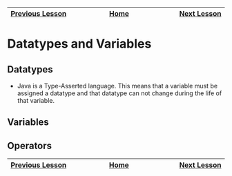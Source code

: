 | [Previous Lesson](https://github.com/Kevin-Lago/java-guide/tree/main/src/1-getting_started/2-statements_expressions) <img width=1000/> | [Home](https://github.com/Kevin-Lago/java-guide) <img width=1000/> | [Next Lesson](https://github.com/Kevin-Lago/java-hackerrank-solutions/tree/main/src/)<img width=1000> |
|:---------------------------------------------------------------------------------------------------------------------------------------|:------------------------------------------------------------------:|------------------------------------------------------------------------------------------------------:|

# Datatypes and Variables

## Datatypes

- Java is a Type-Asserted language. This means that a variable must be assigned a datatype and that datatype can not change during the life of that variable.

## Variables

## Operators



| <img width=1000/> [Previous Lesson](https://github.com/Kevin-Lago/java-guide/tree/main/src/1-getting_started/2-statements_expressions) | <img width=1000/> [Home](https://github.com/Kevin-Lago/java-guide) | <img width=1000> [Next Lesson](https://github.com/Kevin-Lago/java-hackerrank-solutions/tree/main/src/) |
|:--------------------------------------------------------------------------------------------|:------------------------------------------------------------------:|-------------------------------------------------------------------------------------------------------:|
